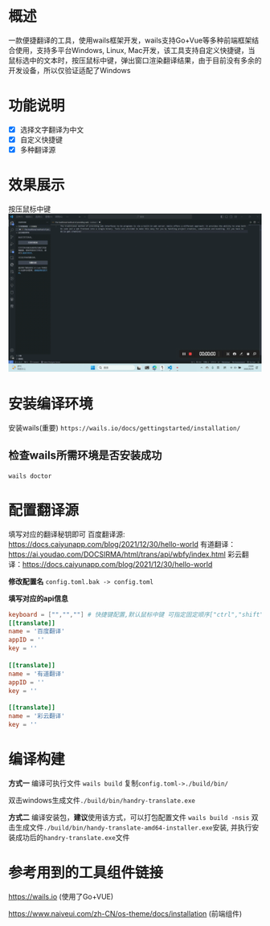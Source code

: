 # 概述
一款便捷翻译的工具，使用wails框架开发，wails支持Go+Vue等多种前端框架结合使用，支持多平台Windows, Linux, Mac开发，该工具支持自定义快捷键，当鼠标选中的文本时，按压鼠标中键，弹出窗口渲染翻译结果，由于目前没有多余的开发设备，所以仅验证适配了Windows

# 功能说明
- [X] 选择文字翻译为中文
- [X] 自定义快捷键
- [X] 多种翻译源
# 效果展示
按压鼠标中键
![示例视频](https://raw.githubusercontent.com/byzze/oss/main/handly-translate/exp.gif)

# 安装编译环境
安装wails(重要)
`https://wails.io/docs/gettingstarted/installation/`

## 检查wails所需环境是否安装成功
`wails doctor`


# 配置翻译源
填写对应的翻译秘钥即可
百度翻译源: https://docs.caiyunapp.com/blog/2021/12/30/hello-world
有道翻译：https://ai.youdao.com/DOCSIRMA/html/trans/api/wbfy/index.html
彩云翻译：https://docs.caiyunapp.com/blog/2021/12/30/hello-world

**修改配置名**
`config.toml.bak -> config.toml`

**填写对应的api信息**
```toml
keyboard = ["","",""] # 快捷键配置,默认鼠标中键 可指定固定顺序["ctrl","shift","c"] 通过配置文件或界面操作配置快捷键
[[translate]]
name = '百度翻译'
appID = ''
key = ''

[[translate]]
name = '有道翻译'
appID = ''
key = ''

[[translate]]
name = '彩云翻译'
key = ''
```

# 编译构建

**方式一**
编译可执行文件
`wails build` 
复制`config.toml->./build/bin/`

双击windows生成文件`./build/bin/handry-translate.exe`

**方式二**
编译安装包，**建议**使用该方式，可以打包配置文件
`wails build -nsis`
双击生成文件`./build/bin/handy-translate-amd64-installer.exe`安装, 并执行安装成功后的`handry-translate.exe`文件

# 参考用到的工具组件链接
https://wails.io (使用了Go+VUE)

https://www.naiveui.com/zh-CN/os-theme/docs/installation (前端组件)

